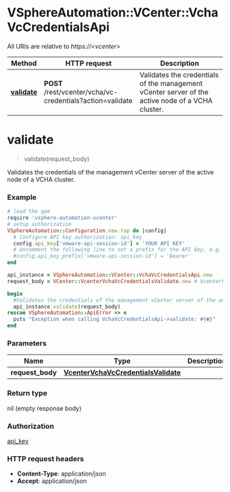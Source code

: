 # VSphereAutomation::VCenter::VchaVcCredentialsApi

All URIs are relative to *https://&lt;vcenter&gt;*

Method | HTTP request | Description
------------- | ------------- | -------------
[**validate**](VchaVcCredentialsApi.md#validate) | **POST** /rest/vcenter/vcha/vc-credentials?action&#x3D;validate | Validates the credentials of the management vCenter server of the active node of a VCHA cluster.


# **validate**
> validate(request_body)

Validates the credentials of the management vCenter server of the active node of a VCHA cluster.

### Example
```ruby
# load the gem
require 'vsphere-automation-vcenter'
# setup authorization
VSphereAutomation::Configuration.new.tap do |config|
  # Configure API key authorization: api_key
  config.api_key['vmware-api-session-id'] = 'YOUR API KEY'
  # Uncomment the following line to set a prefix for the API key, e.g. 'Bearer' (defaults to nil)
  #config.api_key_prefix['vmware-api-session-id'] = 'Bearer'
end

api_instance = VSphereAutomation::VCenter::VchaVcCredentialsApi.new
request_body = VCenter::VcenterVchaVcCredentialsValidate.new # VcenterVchaVcCredentialsValidate | 

begin
  #Validates the credentials of the management vCenter server of the active node of a VCHA cluster.
  api_instance.validate(request_body)
rescue VSphereAutomation::ApiError => e
  puts "Exception when calling VchaVcCredentialsApi->validate: #{e}"
end
```

### Parameters

Name | Type | Description  | Notes
------------- | ------------- | ------------- | -------------
 **request_body** | [**VcenterVchaVcCredentialsValidate**](VcenterVchaVcCredentialsValidate.md)|  | 

### Return type

nil (empty response body)

### Authorization

[api_key](../README.md#api_key)

### HTTP request headers

 - **Content-Type**: application/json
 - **Accept**: application/json



